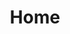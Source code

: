 ---
title: Home
sections:
  - type: committee_section_grid
    title: Committees
    grid_items:
      - subtitle: |-
          Charity Committee

      - content: |-
          ### [Charity Committee](google.com)

          Lorem ipsum dolor sit amet, consectetur adipiscing elit, sed do eiusmod tempor incididunt ut labore et dolore magna aliqua.

      - subtitle: |-
          Constiution Committee
      - content: |-
          ### [Constiution Committee](google.com)

          Lorem ipsum dolor sit amet, consectetur adipiscing elit, sed do eiusmod tempor incididunt ut labore et dolore magna aliqua.
      - subtitle: |-
          Design Committee
      - content: |-
          ### [Design Committee](google.com)

          Lorem ipsum dolor sit amet, consectetur adipiscing elit, sed do eiusmod tempor incididunt ut labore et dolore magna aliqua.
      - subtitle: |-
          Incident Response Committee
      - content: |-
          ### [Incident Response Committee](google.com)

          Lorem ipsum dolor sit amet, consectetur adipiscing elit, sed do eiusmod tempor incididunt ut labore et dolore magna aliqua.
      - subtitle: |-
          Transparent Committee
      - content: |-
          ### [Transparent Committee](google.com)

          Lorem ipsum dolor sit amet, consectetur adipiscing elit, sed do eiusmod tempor incididunt ut labore et dolore magna aliqua.         
          
          

    grid_cols: two
    grid_gap_horiz: large
    grid_gap_vert: small
    enable_cards: false
    align: center
    background_color: none
template: advanced
---